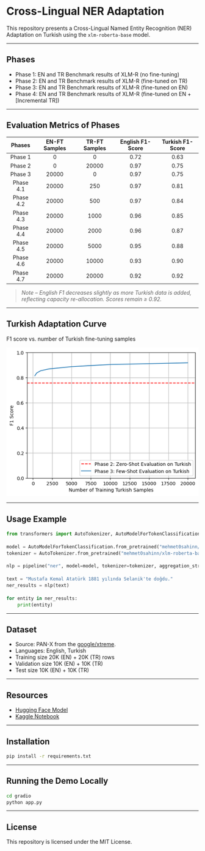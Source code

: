 # Cross-Lingual NER Adaptation

This repository presents a Cross-Lingual Named Entity Recognition (NER) Adaptation on Turkish using the `xlm-roberta-base` model.

---

## Phases

- Phase 1: EN and TR Benchmark results of XLM-R (no fine-tuning)
- Phase 2: EN and TR Benchmark results of XLM-R (fine-tuned on TR)
- Phase 3: EN and TR Benchmark results of XLM-R (fine-tuned on EN)
- Phase 4: EN and TR Benchmark results of XLM-R (fine-tuned on EN + [Incremental TR])

---

## Evaluation Metrics of Phases

|   Phases      | EN-FT Samples | TR-FT Samples | English F1-Score | Turkish F1-Score |
|:-------------:|:-------------:|:-------------:|:----------------:|:----------------:|
|   Phase 1     |      0        |      0        |       0.72       |       0.63       |
|   Phase 2     |      0        |      20000    |       0.97       |       0.75       |
|   Phase 3     |      20000    |      0        |       0.97       |       0.75       |
|   Phase 4.1   |      20000    |      250      |       0.97       |       0.81       |
|   Phase 4.2   |      20000    |      500      |       0.97       |       0.84       |
|   Phase 4.3   |      20000    |      1000     |       0.96       |       0.85       |
|   Phase 4.4   |      20000    |      2000     |       0.96       |       0.87       |
|   Phase 4.5   |      20000    |      5000     |       0.95       |       0.88       |
|   Phase 4.6   |      20000    |      10000    |       0.93       |       0.90       |
|   Phase 4.7   |      20000    |      20000    |       0.92       |       0.92       |

> *Note – English F1 decreases slightly as more Turkish data is added, reflecting capacity re-allocation. Scores remain ≥ 0.92.*

---

## Turkish Adaptation Curve
F1 score vs. number of Turkish fine-tuning samples

![Learning Curve](assets/learning_curve.png)

---

## Usage Example

```python
from transformers import AutoTokenizer, AutoModelForTokenClassification, pipeline

model = AutoModelForTokenClassification.from_pretrained("mehmet0sahinn/xlm-roberta-base-cased-ner-turkish")
tokenizer = AutoTokenizer.from_pretrained("mehmet0sahinn/xlm-roberta-base-cased-ner-turkish")

nlp = pipeline("ner", model=model, tokenizer=tokenizer, aggregation_strategy="simple")

text = "Mustafa Kemal Atatürk 1881 yılında Selanik'te doğdu."
ner_results = nlp(text)

for entity in ner_results:
    print(entity)
```

---

## Dataset

- Source: PAN-X from the [google/xtreme](https://huggingface.co/datasets/google/xtreme).
- Languages: English, Turkish
- Training size 20K (EN) + 20K (TR) rows
- Validation size 10K (EN) + 10K (TR)
- Test size 10K (EN) + 10K (TR)

---

## Resources

- [Hugging Face Model](https://huggingface.co/mehmet0sahinn/xlm-roberta-base-cased-ner-turkish)
- [Kaggle Notebook](https://www.kaggle.com/code/mehmet0sahinn/cross-lingual-ner-adaptation)

---

## Installation

```bash
pip install -r requirements.txt
```

---

## Running the Demo Locally

```bash
cd gradio
python app.py
```

---

## License

This repository is licensed under the MIT License.
